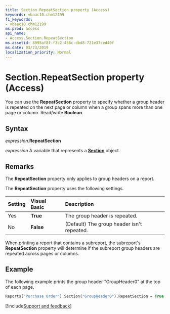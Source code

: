 ```yaml
---
title: Section.RepeatSection property (Access)
keywords: vbaac10.chm12199
f1_keywords:
- vbaac10.chm12199
ms.prod: access
api_name:
- Access.Section.RepeatSection
ms.assetid: 8995af8f-f3c2-456c-dbd8-721e37ced40f
ms.date: 03/23/2019
localization_priority: Normal
---
```



# Section.RepeatSection property (Access)

You can use the **RepeatSection** property to specify whether a group header is repeated on the next page or column when a group spans more than one page or column. Read/write **Boolean**.


## Syntax

_expression_.**RepeatSection**

_expression_ A variable that represents a **[Section](Access.Section.md)** object.


## Remarks

The **RepeatSection** property only applies to group headers on a report.

The **RepeatSection** property uses the following settings.

|Setting|Visual Basic|Description|
|:-----|:-----|:-----|
|Yes|**True**|The group header is repeated.|
|No|**False**|(Default) The group header isn't repeated.|

When printing a report that contains a subreport, the subreport's **RepeatSection** property will determine if the subreport group headers are repeated across pages or columns.


## Example

The following example prints the group header "GroupHeader0" at the top of each page.

```vb
Reports("Purchase Order").Section("GroupHeader0").RepeatSection = True
```



[!include[Support and feedback](~/includes/feedback-boilerplate.md)]